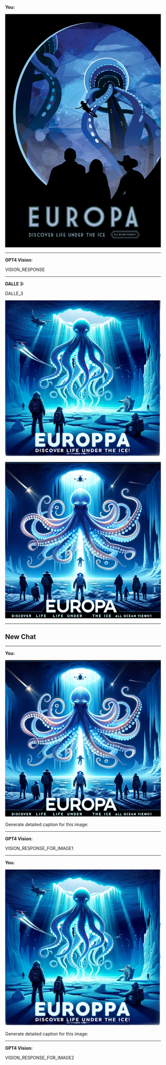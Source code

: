 **You:**

![Europa](/1163107021269241918-dalle3-0.jpg)

------------------

**GPT4 Vision:**

VISION_RESPONSE

------------------

**DALLE 3:**

DALLE_3


![Europa](/1163107021269241918-dalle3-1.png)

![Europa](/1163107021269241918-dalle3-2.png)

------------------

## New Chat

------------------

**You:**

![Europa](/1163107021269241918-dalle3-2.png)

Generate detailed caption for this image:

------------------

**GPT4 Vision:**

VISION_RESPONSE_FOR_IMAGE1

------------------

**You:**

![Europa](/1163107021269241918-dalle3-1.png)

Generate detailed caption for this image:

------------------

**GPT4 Vision:**

VISION_RESPONSE_FOR_IMAGE2